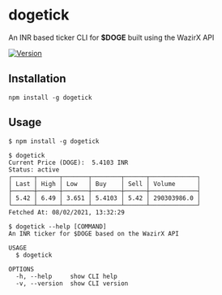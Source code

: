 dogetick
========

An INR based ticker CLI for **$DOGE** built using the WazirX API

[![Version](https://img.shields.io/npm/v/dogetick.svg)](https://npmjs.org/package/dogetick)

## Installation

```sh-session
npm install -g dogetick
```

## Usage

```sh-session
$ npm install -g dogetick

$ dogetick 
Current Price (DOGE):  5.4103 INR
Status: active
┌──────┬──────┬───────┬────────┬──────┬─────────────┐
│ Last │ High │ Low   │ Buy    │ Sell │ Volume      │
├──────┼──────┼───────┼────────┼──────┼─────────────┤
│ 5.42 │ 6.49 │ 3.651 │ 5.4103 │ 5.42 │ 290303986.0 │
└──────┴──────┴───────┴────────┴──────┴─────────────┘
Fetched At: 08/02/2021, 13:32:29

$ dogetick --help [COMMAND]
An INR ticker for $DOGE based on the WazirX API

USAGE
  $ dogetick

OPTIONS
  -h, --help     show CLI help
  -v, --version  show CLI version
```